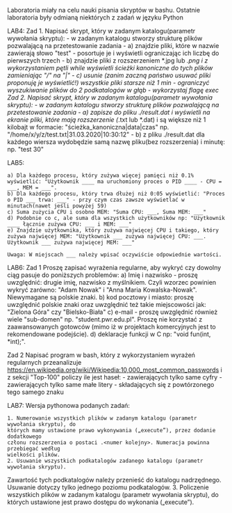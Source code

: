 Laboratoria miały na celu nauki pisania skryptów w bashu. Ostatnie laboratoria były odmianą niektórych z zadań w języku Python

LAB4:
  Zad 1.
    Napisać skrypt, który w zadanym katalogu(parametr wywołania skryptu):
    - w zadanym katalogu stworzy strukturę plików pozwalającą na przetestowanie zadania
    - a) znajdzie pliki, które w nazwie zawierają słowo "test" - posortuje je i wyświetli ograniczając ich liczbę do pierwszych trzech
    - b) znajdzie pliki z rozszerzeniem *.jpg lub *.png i z wykorzystaniem pętli while wyświetli ścieżki kanoniczne do tych plików zamieniając "/" na "|"
    - c) usunie (zanim zaczną państwo usuwać pliki proponuję je wyświetlić!) wszystkie pliki starsze niż 1 min - ograniczyć wyszukiwanie plików do 2 podkatalogów w głąb - wykorzystaj flagę exec 
  Zad 2.
    Napisać skrypt, który w zadanym katalogu(parametr wywołania skryptu):
    - w zadanym katalogu stworzy strukturę plików pozwalającą na przetestowanie zadania
    - a) zapisze do pliku ./result.dat i wyświetli na ekranie pliki, które mają rozszerzenie (*.txt lub *.dat) i są większe niż 1 kilobajt w formacie: "ścieżka_kanoniczna|data|czas" np. "/home/x/y/z/test.txt|31.03.2020|10:30:12"
    - b) z pliku ./result.dat dla każdego wiersza wydobędzie samą nazwę pliku(bez rozszerzenia) i minutę: np. "test 30"
    


LAB5: 

    a) Dla każdego procesu, który zużywa więcej pamięci niż 0.1% wyświetlić: "Użytkownik ____ ma uruchomiony proces o PID ____ - CPU = ___, MEM = ___".
    b) Dla każdego procesu, który trwa dłużej niż 0:05 wyświetlić: "Proces o PID ___ trwa: ___" - przy czym czas zawsze wyświetlać w minutach(nawet jeśli powyżej 59)
    c) Suma zużycia CPU i osobno MEM: "Suma CPU: ___, Suma MEM: ___"
    d) Podobnie co c, ale suma dla wszystkich użytkowników np: "Użytkownik ____ łącznie zużywa CPU: ___ i MEM: ___"
    e) Znajdzie użytkownika, który zużywa najwięcej CPU i takiego, który zużywa najwięcej MEM: "Użytkownik ___ zużywa najwięcej CPU: ___. Użytkownik ___ zużywa najwięcej MEM: ___"

    Uwaga: W miejscach ___ należy wpisać oczywiście odpowiednie wartości.




LAB6:
  Zad 1
    Proszę zapisać wyrażenia regularne, aby wykryć czy dowolny ciąg pasuje do poniższych problemów:
    a) Imię i nazwisko - proszę uwzględnić: drugie imię, nazwisko z myślnikiem. Czyli wzorzec powinien wykryć zarówno: "Adam Nowak" i "Anna Maria Kowalska-Nowak". Niewymagane są polskie znaki.
    b) kod pocztowy i miasto: proszę uwzględnić polskie znaki oraz uwzględnić też takie miejscowości jak: "Zielona Góra" czy "Bielsko-Biała"
    c) e-mail - proszę uwzględnić również wiele "sub-domen" np. "student.pwr.edu.pl". Proszę nie korzystać z zaawansowanych gotowców (mimo iż w projektach komercyjnych jest to rekomendowane podejście).
    d) deklaracje funkcji w C np: "void fun(int, *int);". 
    
  Zad 2
    Napisać program w bash, który z wykorzystaniem wyrażeń regularnych przeanalizuje https://en.wikipedia.org/wiki/Wikipedia:10,000_most_common_passwords i z sekcji "Top-100" policzy ile jest haseł:
    - zawierających tylko same cyfry
    - zawierających tylko same małe litery
    - składających się z powtórzonego tego samego znaku



LAB7: 
  Wersja pythonowa podanych zadań:

    1. Numerowanie wszystkich plików w zadanym katalogu (parametr wywołania skryptu), do
    których mamy ustawione prawo wykonywania („execute”), przez dodanie dodatkowego
    członu rozszerzenia o postaci .<numer kolejny>. Numeracja powinna przebiegać według
    wielkości plików. 
    2. Usuwanie wszystkich podkatalogów zadanego katalogu (parametr wywołania skryptu).
Zawartość tych podkatalogów należy przenieść do katalogu nadrzędnego. Usuwanie dotyczy
tylko jednego poziomu podkatalogów. 
    3. Policzenie wszystkich plików w zadanym katalogu (parametr wywołania skryptu), do których
ustawione jest prawo dostępu do wykonania („execute”). 

